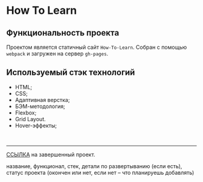 # **How To Learn**

## Функциональность проекта
Проектом является статичный сайт `How-To-Learn`. Собран с помощью `webpack` и загружен на сервер `gh-pages`.

## Используемый стэк технологий

* HTML;
* CSS;
* Адаптивная верстка;
* БЭМ-методология;
* Flexbox;
* Grid Layout.
* Hover-эффекты;

<br>

---

[ССЫЛКА](https://ramach05.github.io/how-to-learn "Сайт How-To-Learn") на завершенный проект.

название, функционал, стек, детали по развертыванию (если есть), статус проекта (окончен или нет, если нет – что планируешь добавлять)
